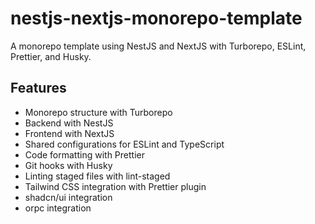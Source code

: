 # nestjs-nextjs-monorepo-template

A monorepo template using NestJS and NextJS with Turborepo, ESLint, Prettier, and Husky.

## Features

- Monorepo structure with Turborepo
- Backend with NestJS
- Frontend with NextJS
- Shared configurations for ESLint and TypeScript
- Code formatting with Prettier
- Git hooks with Husky
- Linting staged files with lint-staged
- Tailwind CSS integration with Prettier plugin
- shadcn/ui integration
- orpc integration
